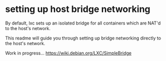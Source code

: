 # setting up host bridge networking

By default, lxc sets up an isolated bridge for all containers which are NAT'd to the host's network.

This readme will guide you through setting up bridge networking directly to the host's network.

Work in progress... https://wiki.debian.org/LXC/SimpleBridge
